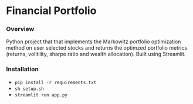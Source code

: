 # Financial Portfolio 
### Overview
Python project that that implements the Markowitz portfolio optimization method on user selected stocks and returns the optimzed portfolio metrics (returns, volitility, sharpe ratio and wealth allocation). Built using Streamlit.

###  Installation

- ```pip install -r requirements.txt```
- ```sh setup.sh```
- ```streamlit run app.py```
